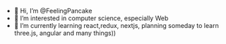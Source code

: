 - 👋 Hi, I’m @FeelingPancake
- 👀 I’m interested in computer science, especially Web
- 🌱 I’m currently learning react,redux, nextjs, planning someday to learn three.js, angular and many things))

<!---
FeelingPancake/FeelingPancake is a ✨ special ✨ repository because its `README.md` (this file) appears on your GitHub profile.
You can click the Preview link to take a look at your changes.
--->
